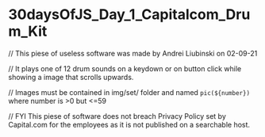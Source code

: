 # 30daysOfJS_Day_1_Capitalcom_Drum_Kit
 
// This piese of useless software was made by Andrei Liubinski on 02-09-21 

// It plays one of 12 drum sounds on a keydown or on button click while showing a image that scrolls upwards. 

// Images must be contained in img/set/ folder and named `pic(${number})` where number is >0 but <=59  

// FYI This piese of software does not breach Privacy Policy set by Capital.com for the employees as it is not published on a searchable host.
